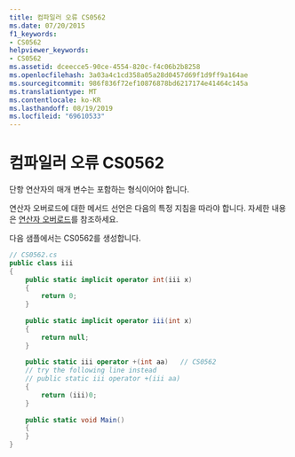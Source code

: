 ```yaml
---
title: 컴파일러 오류 CS0562
ms.date: 07/20/2015
f1_keywords:
- CS0562
helpviewer_keywords:
- CS0562
ms.assetid: dceecce5-90ce-4554-820c-f4c06b2b8258
ms.openlocfilehash: 3a03a4c1cd358a05a28d0457d69f1d9ff9a164ae
ms.sourcegitcommit: 986f836f72ef10876878bd6217174e41464c145a
ms.translationtype: MT
ms.contentlocale: ko-KR
ms.lasthandoff: 08/19/2019
ms.locfileid: "69610533"
---
```

# <a name="compiler-error-cs0562"></a>컴파일러 오류 CS0562
단항 연산자의 매개 변수는 포함하는 형식이어야 합니다.  
  
연산자 오버로드에 대한 메서드 선언은 다음의 특정 지침을 따라야 합니다. 자세한 내용은 [연산자 오버로드](../language-reference/operators/operator-overloading.md)를 참조하세요.
  
다음 샘플에서는 CS0562를 생성합니다.  
  
```csharp  
// CS0562.cs  
public class iii  
{  
    public static implicit operator int(iii x)  
    {  
        return 0;  
    }  
  
    public static implicit operator iii(int x)  
    {  
        return null;  
    }  
  
    public static iii operator +(int aa)   // CS0562  
    // try the following line instead  
    // public static iii operator +(iii aa)  
    {  
        return (iii)0;  
    }  
  
    public static void Main()  
    {  
    }  
}  
```
